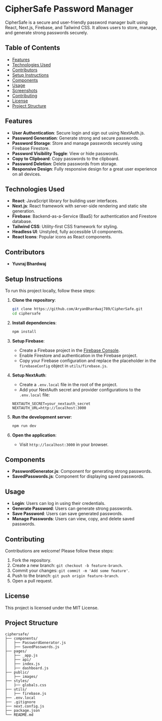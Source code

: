 # CipherSafe Password Manager

CipherSafe is a secure and user-friendly password manager built using React, Next.js, Firebase, and Tailwind CSS. It allows users to store, manage, and generate strong passwords securely.

## Table of Contents
- [Features](#features)
- [Technologies Used](#technologies-used)
- [Contributors](#contributors)
- [Setup Instructions](#setup-instructions)
- [Components](#components)
- [Usage](#usage)
- [Screenshots](#screenshots)
- [Contributing](#contributing)
- [License](#license)
- [Project Structure](#project-structure)

## Features
- **User Authentication**: Secure login and sign out using NextAuth.js.
- **Password Generation**: Generate strong and secure passwords.
- **Password Storage**: Store and manage passwords securely using Firebase Firestore.
- **Password Visibility Toggle**: View or hide passwords.
- **Copy to Clipboard**: Copy passwords to the clipboard.
- **Password Deletion**: Delete passwords from storage.
- **Responsive Design**: Fully responsive design for a great user experience on all devices.

## Technologies Used
- **React**: JavaScript library for building user interfaces.
- **Next.js**: React framework with server-side rendering and static site generation.
- **Firebase**: Backend-as-a-Service (BaaS) for authentication and Firestore database.
- **Tailwind CSS**: Utility-first CSS framework for styling.
- **Headless UI**: Unstyled, fully accessible UI components.
- **React Icons**: Popular icons as React components.

## Contributors

- **Yuvraj Bhardwaj**


## Setup Instructions
To run this project locally, follow these steps:

1. **Clone the repository**:
    ```sh
    git clone https://github.com/AryanBhardwaj789/CipherSafe.git
    cd ciphersafe
    ```

2. **Install dependencies**:
    ```sh
    npm install
    ```

3. **Setup Firebase**:
    - Create a Firebase project in the [Firebase Console](https://console.firebase.google.com/).
    - Enable Firestore and authentication in the Firebase project.
    - Copy your Firebase configuration and replace the placeholder in the `firebaseConfig` object in `utils/firebase.js`.

4. **Setup NextAuth**:
    - Create a `.env.local` file in the root of the project.
    - Add your NextAuth secret and provider configurations to the `.env.local` file:
    ```env
    NEXTAUTH_SECRET=your_nextauth_secret
    NEXTAUTH_URL=http://localhost:3000
    ```

5. **Run the development server**:
    ```sh
    npm run dev
    ```

6. **Open the application**:
    - Visit `http://localhost:3000` in your browser.

## Components

- **PasswordGenerator.js**: Component for generating strong passwords.
- **SavedPasswords.js**: Component for displaying saved passwords.

## Usage

- **Login**: Users can log in using their credentials.
- **Generate Password**: Users can generate strong passwords.
- **Save Password**: Users can save generated passwords.
- **Manage Passwords**: Users can view, copy, and delete saved passwords.

## Contributing

Contributions are welcome! Please follow these steps:

1. Fork the repository.
2. Create a new branch: `git checkout -b feature-branch`.
3. Commit your changes: `git commit -m 'Add some feature'`.
4. Push to the branch: `git push origin feature-branch`.
5. Open a pull request.

## License

This project is licensed under the MIT License.

## Project Structure
```plaintext
ciphersafe/
├── components/
│   ├── PasswordGenerator.js
│   ├── SavedPasswords.js
├── pages/
│   ├── _app.js
│   ├── api/
│   ├── index.js
│   ├── dashboard.js
├── public/
│   ├── images/
├── styles/
│   ├── globals.css
├── utils/
│   ├── firebase.js
├── .env.local
├── .gitignore
├── next.config.js
├── package.json
└── README.md
